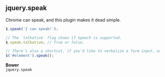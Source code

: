 ## jquery.speak

Chrome can speak, and this plugin makes it dead simple.

```js
$.speak('I can speak!');

// The `talkative` flag shows if Speech is supported.
$.speak.talkative; // True or false.

// There's also a shortcut, if you'd like to verbalize a form input, or other element.
$('#element').speak();
```

**Bower**  
`jquery.speak`
